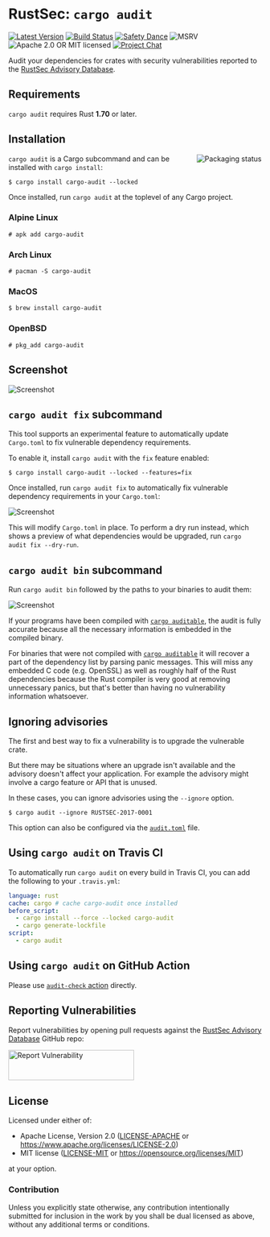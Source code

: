 # RustSec: `cargo audit`

[![Latest Version][crate-image]][crate-link]
[![Build Status][build-image]][build-link]
[![Safety Dance][safety-image]][safety-link]
![MSRV][rustc-image]
![Apache 2.0 OR MIT licensed][license-image]
[![Project Chat][chat-image]][chat-link]

Audit your dependencies for crates with security vulnerabilities reported to the
[RustSec Advisory Database].

## Requirements

`cargo audit` requires Rust **1.70** or later.

## Installation

<a href="https://repology.org/project/cargo-audit/versions"><img align="right" src="https://repology.org/badge/vertical-allrepos/cargo-audit.svg" alt="Packaging status"></a>

`cargo audit` is a Cargo subcommand and can be installed with `cargo install`:

```
$ cargo install cargo-audit --locked
```

Once installed, run `cargo audit` at the toplevel of any Cargo project.

### Alpine Linux

```
# apk add cargo-audit
```

### Arch Linux

```
# pacman -S cargo-audit
```

### MacOS

```
$ brew install cargo-audit
```

### OpenBSD

```
# pkg_add cargo-audit
```

## Screenshot

<img src="https://raw.githubusercontent.com/RustSec/cargo-audit/c857beb/img/screenshot.png" alt="Screenshot" style="max-width:100%;">

## `cargo audit fix` subcommand

This tool supports an experimental feature to automatically update `Cargo.toml`
to fix vulnerable dependency requirements.

To enable it, install `cargo audit` with the `fix` feature enabled:

```
$ cargo install cargo-audit --locked --features=fix
```

Once installed, run `cargo audit fix` to automatically fix vulnerable
dependency requirements in your `Cargo.toml`:

<img src="https://raw.githubusercontent.com/RustSec/cargo-audit/c857beb/img/screenshot-fix.png" alt="Screenshot" style="max-width:100%;">

This will modify `Cargo.toml` in place. To perform a dry run instead, which
shows a preview of what dependencies would be upgraded, run
`cargo audit fix --dry-run`.

## `cargo audit bin` subcommand

Run `cargo audit bin` followed by the paths to your binaries to audit them:

<img src="https://github.com/rustsec/rustsec/raw/46eeb09cef411bbe926a82c8a0d678a3e43299a1/.img/screenshot-bin.png" alt="Screenshot" style="max-width:100%;">

If your programs have been compiled with [`cargo auditable`](https://github.com/rust-secure-code/cargo-auditable),
the audit is fully accurate because all the necessary information is embedded in the compiled binary.

For binaries that were not compiled with [`cargo auditable`](https://github.com/rust-secure-code/cargo-auditable)
it will recover a part of the dependency list by parsing panic messages.
This will miss any embedded C code (e.g. OpenSSL) as well as roughly half of the Rust dependencies
because the Rust compiler is very good at removing unnecessary panics,
but that's better than having no vulnerability information whatsoever.

## Ignoring advisories

The first and best way to fix a vulnerability is to upgrade the vulnerable crate.

But there may be situations where an upgrade isn't available and the advisory doesn't affect your application. For example the advisory might involve a cargo feature or API that is unused.

In these cases, you can ignore advisories using the `--ignore` option.

```
$ cargo audit --ignore RUSTSEC-2017-0001
```

This option can also be configured via the [`audit.toml`](./audit.toml.example) file.

## Using `cargo audit` on Travis CI

To automatically run `cargo audit` on every build in Travis CI, you can add the following to your `.travis.yml`:

```yaml
language: rust
cache: cargo # cache cargo-audit once installed
before_script:
  - cargo install --force --locked cargo-audit
  - cargo generate-lockfile
script:
  - cargo audit
```

## Using `cargo audit` on GitHub Action

Please use [`audit-check` action](https://github.com/rustsec/audit-check) directly.

## Reporting Vulnerabilities

Report vulnerabilities by opening pull requests against the [RustSec Advisory Database]
GitHub repo:

<a href="https://github.com/RustSec/advisory-db/blob/master/CONTRIBUTING.md">
  <img alt="Report Vulnerability" width="250px" height="60px" src="https://rustsec.org/img/report-vuln-button.svg">
</a>

## License

Licensed under either of:

 * Apache License, Version 2.0 ([LICENSE-APACHE] or https://www.apache.org/licenses/LICENSE-2.0)
 * MIT license ([LICENSE-MIT] or https://opensource.org/licenses/MIT)

at your option.

### Contribution

Unless you explicitly state otherwise, any contribution intentionally submitted
for inclusion in the work by you shall be dual licensed as above, without any
additional terms or conditions.

[//]: # (badges)

[crate-image]: https://buildstats.info/crate/cargo-audit
[crate-link]: https://crates.io/crates/cargo-audit
[build-image]: https://github.com/RustSec/rustsec/actions/workflows/cargo-audit.yml/badge.svg
[build-link]: https://github.com/RustSec/rustsec/actions/workflows/cargo-audit.yml
[license-image]: https://img.shields.io/badge/license-Apache2.0%2FMIT-blue.svg
[rustc-image]: https://img.shields.io/badge/rustc-1.65+-blue.svg
[safety-image]: https://img.shields.io/badge/unsafe-forbidden-success.svg
[safety-link]: https://github.com/rust-secure-code/safety-dance/
[chat-image]: https://img.shields.io/badge/zulip-join_chat-blue.svg
[chat-link]: https://rust-lang.zulipchat.com/#narrow/stream/146229-wg-secure-code/

[//]: # (general links)

[RustSec Advisory Database]: https://github.com/RustSec/advisory-db/
[LICENSE-APACHE]: https://github.com/RustSec/cargo-audit/blob/main/LICENSE-APACHE
[LICENSE-MIT]: https://github.com/RustSec/cargo-audit/blob/main/LICENSE-MIT

